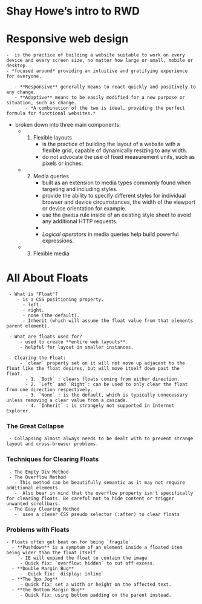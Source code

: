 # Shay Howe’s intro to RWD

# **Responsive web design**
    -  is the practice of building a website suitable to work on every device and every screen size, no matter how large or small, mobile or desktop.
    - *focused around* providing an intuitive and gratifying experience for everyone.

       - **Responsive** generally means to react quickly and positively to any change.
       - **Adaptive** means to be easily modified for a new purpose or situation, such as change.
           - *A combination of the two is ideal, providing the perfect formula for functional websites.*

   - broken down into three main components:
     - 1. Flexible layouts
          - is the practice of building the layout of a website with a flexible grid, capable of dynamically resizing to any width.
          -  do not advocate the use of fixed measurement units, such as pixels or inches.
     - 2. Media queries
          -  built as an extension to media types commonly found when targeting and including styles.
          - provide the ability to specify different styles for individual browser and device circumstances, the width of the viewport or device orientation for example.
          - use the `@media` rule inside of an existing style sheet to avoid any additional HTTP requests.
          - 
          - *Logical operators* in media queries help build powerful expressions.
     - 3. Flexible media


# **All About Floats**
     - What is "Float"?
        - is a CSS positioning property.
          - left. 
          - right. 
          - none (the default).
          - Inherit (which will assume the float value from that elements parent element).

     - What are floats used for?
         - used to create **entire web layouts**.
         - helpful for layout in smaller instances.
    
     - Clearing the Float:
         - `clear` property set on it will not move up adjacent to the float like the float desires, but will move itself down past the float.
           - 1. `Both` : clears floats coming from either direction.
           - 2. `Left` and `Right`: can be used to only clear the float from one direction respectively.
           - 3. `None` : is the default, which is typically unnecessary unless removing a clear value from a cascade.
           - 4. `Inherit` : is strangely not supported in Internet Explorer.

### **The Great Collapse**
     - Collapsing almost always needs to be dealt with to prevent strange layout and cross-browser problems. 
    
### **Techniques for Clearing Floats**
     - The Empty Div Method
     - The Overflow Method
       - This method can be beautifully semantic as it may not require additional elements. 
       -  Also bear in mind that the overflow property isn't specifically for clearing floats. Be careful not to hide content or trigger unwanted scrollbars.
     - The Easy Clearing Method
       -  uses a clever CSS pseudo selector (:after) to clear floats

### **Problems with Floats**
    - Floats often get beat on for being `fragile`.
      - **Pushdown** is a symptom of an element inside a floated item being wider than the float itself
         - IE will expand the float to contain the image
         - Quick fix: `overflow: hidden` to cut off excess.
      - **Double Margin Bug** 
         -  Quick fix: `display: inline`
      - **The 3px Jog**
         - Quick fix: set a width or height on the affected text.
      - **the Bottom Margin Bug**
         - Quick fix: using bottom padding on the parent instead.
